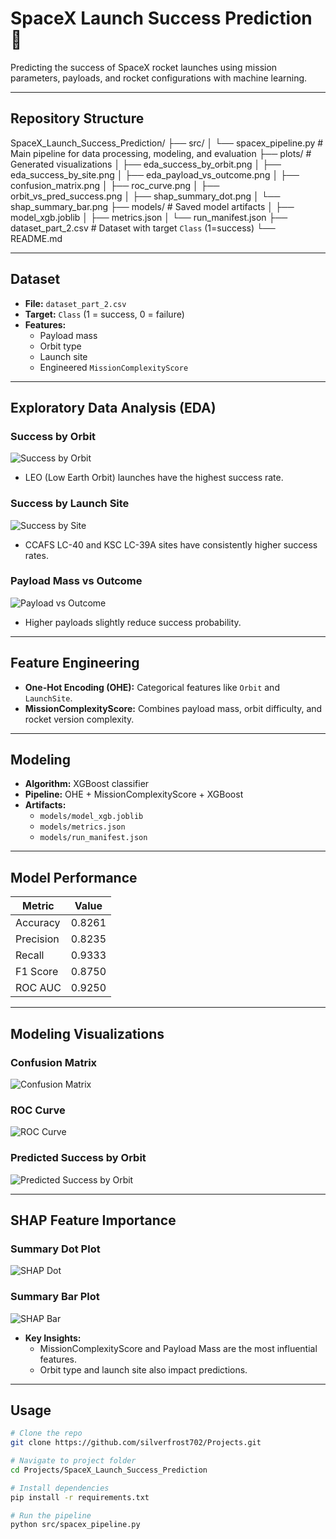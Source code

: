 # SpaceX Launch Success Prediction 🚀

Predicting the success of SpaceX rocket launches using mission parameters, payloads, and rocket configurations with machine learning.

---

## Repository Structure

SpaceX_Launch_Success_Prediction/
├── src/
│   └── spacex_pipeline.py        # Main pipeline for data processing, modeling, and evaluation
├── plots/                        # Generated visualizations
│   ├── eda_success_by_orbit.png
│   ├── eda_success_by_site.png
│   ├── eda_payload_vs_outcome.png
│   ├── confusion_matrix.png
│   ├── roc_curve.png
│   ├── orbit_vs_pred_success.png
│   ├── shap_summary_dot.png
│   └── shap_summary_bar.png
├── models/                       # Saved model artifacts
│   ├── model_xgb.joblib
│   ├── metrics.json
│   └── run_manifest.json
├── dataset_part_2.csv            # Dataset with target `Class` (1=success)
└── README.md


---

## Dataset

- **File:** `dataset_part_2.csv`  
- **Target:** `Class` (1 = success, 0 = failure)  
- **Features:**  
  - Payload mass  
  - Orbit type  
  - Launch site  
  - Engineered `MissionComplexityScore`  

---

## Exploratory Data Analysis (EDA)

### Success by Orbit
![Success by Orbit](plots/eda_success_by_orbit.png)  
- LEO (Low Earth Orbit) launches have the highest success rate.  

### Success by Launch Site
![Success by Site](plots/eda_success_by_site.png)  
- CCAFS LC-40 and KSC LC-39A sites have consistently higher success rates.  

### Payload Mass vs Outcome
![Payload vs Outcome](plots/eda_payload_vs_outcome.png)  
- Higher payloads slightly reduce success probability.  

---

## Feature Engineering

- **One-Hot Encoding (OHE):** Categorical features like `Orbit` and `LaunchSite`.  
- **MissionComplexityScore:** Combines payload mass, orbit difficulty, and rocket version complexity.  

---

## Modeling

- **Algorithm:** XGBoost classifier  
- **Pipeline:** OHE + MissionComplexityScore + XGBoost  
- **Artifacts:**  
  - `models/model_xgb.joblib`  
  - `models/metrics.json`  
  - `models/run_manifest.json`  

---

## Model Performance

| Metric    | Value   |
|-----------|---------|
| Accuracy  | 0.8261  |
| Precision | 0.8235  |
| Recall    | 0.9333  |
| F1 Score  | 0.8750  |
| ROC AUC   | 0.9250  |

---

## Modeling Visualizations

### Confusion Matrix
![Confusion Matrix](plots/confusion_matrix.png)  

### ROC Curve
![ROC Curve](plots/roc_curve.png)  

### Predicted Success by Orbit
![Predicted Success by Orbit](plots/orbit_vs_pred_success.png)  

---

## SHAP Feature Importance

### Summary Dot Plot
![SHAP Dot](plots/shap_summary_dot.png)  

### Summary Bar Plot
![SHAP Bar](plots/shap_summary_bar.png)  

- **Key Insights:**  
  - MissionComplexityScore and Payload Mass are the most influential features.  
  - Orbit type and launch site also impact predictions.

---

## Usage

```bash
# Clone the repo
git clone https://github.com/silverfrost702/Projects.git

# Navigate to project folder
cd Projects/SpaceX_Launch_Success_Prediction

# Install dependencies
pip install -r requirements.txt

# Run the pipeline
python src/spacex_pipeline.py

